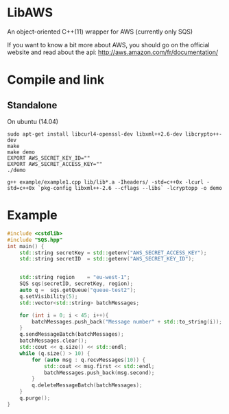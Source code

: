 LibAWS
=======

An object-oriented C++(11) wrapper for AWS (currently only SQS)

If you want to know a bit more about AWS, you should go on the official website and read about the api: http://aws.amazon.com/fr/documentation/

Compile and link
================

Standalone
----------
On ubuntu (14.04)
```
sudo apt-get install libcurl4-openssl-dev libxml++2.6-dev libcrypto++-dev
make
make demo
EXPORT AWS_SECRET_KEY_ID=""
EXPORT AWS_SECRET_ACCESS_KEY=""
./demo
```

```
g++ example/example1.cpp lib/lib*.a -Iheaders/ -std=c++0x -lcurl -std=c++0x `pkg-config libxml++-2.6 --cflags --libs` -lcryptopp -o demo
```

Example
================

`````c++
#include <cstdlib>
#include "SQS.hpp"
int main() {
    std::string secretKey = std::getenv("AWS_SECRET_ACCESS_KEY");
    std::string secretID  = std::getenv("AWS_SECRET_KEY_ID");


    std::string region    = "eu-west-1";
    SQS sqs(secretID, secretKey, region);
    auto q =  sqs.getQueue("queue-test2");
    q.setVisibility(5);
    std::vector<std::string> batchMessages;

    for (int i = 0; i < 45; i++){
        batchMessages.push_back("Message number" + std::to_string(i));
    }
    q.sendMessageBatch(batchMessages);
    batchMessages.clear();
    std::cout << q.size() << std::endl;
    while (q.size() > 10) {
        for (auto msg : q.recvMessages(10)) {
            std::cout << msg.first << std::endl;
            batchMessages.push_back(msg.second);
        }
        q.deleteMessageBatch(batchMessages);
    }
    q.purge();
}
`````